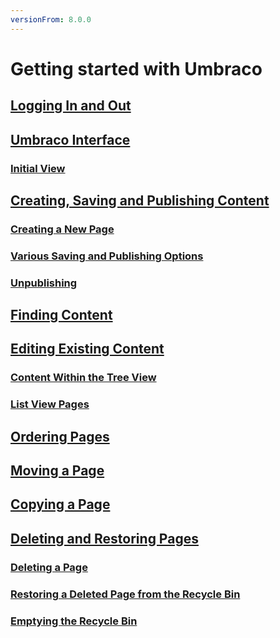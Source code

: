 ```yaml
---
versionFrom: 8.0.0
---
```


# Getting started with Umbraco

## [Logging In and Out](Logging-In-and-Out)

## [Umbraco Interface](Umbraco-Interface/index.md)

### [Initial View](Umbraco-Interface/index.md/#initial-view)


## [Creating, Saving and Publishing Content](Creating-Saving-and-Publishing-Content/index.md)

### [Creating a New Page](Creating-Saving-and-Publishing-Content/index.md/#creating-a-new-page)

### [Various Saving and Publishing Options](Creating-Saving-and-Publishing-Content/index.md/#various-saving-and-publishing-options)

### [Unpublishing](Creating-Saving-and-Publishing-Content/index.md/#unpublishing)

## [Finding Content](Finding-Content/index.md)

## [Editing Existing Content](Editing-Existing-Content/index.md)

### [Content Within the Tree View](Editing-Existing-Content/index.md/#content-within-the-tree-view)

### [List View Pages](Editing-Existing-Content/index.md/#list-view-pages)

## [Ordering Pages](Ordering-Pages/index.md)

## [Moving a Page](Moving-a-Page)

## [Copying a Page](Copying-a-Page/index.md)

## [Deleting and Restoring Pages](Deleting-and-Restoring-Pages/index.md)

### [Deleting a Page](Deleting-and-Restoring-Pages/index.md/#deleting-a-page)

### [Restoring a Deleted Page from the Recycle Bin](Deleting-and-Restoring-Pages/index.md/#restoring-a-deleted-page-from-the-recycle-bin)

### [Emptying the Recycle Bin](Deleting-and-Restoring-Pages/index.md/#emptying-the-recycle-bin)
